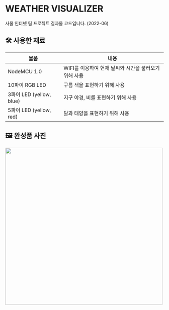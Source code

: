 # WEATHER VISUALIZER

사물 인터넷 팀 프로젝트 결과물 코드입니다. (2022-06)


## 🛠 사용한 재료
| 물품 | 내용 |
| -- | -- |
| NodeMCU 1.0 | WIFI를 이용하여 현재 날씨와 시간을 불러오기 위해 사용 |
| 10파이 RGB LED | 구름 색을 표현하기 위해 사용 |
| 3파이 LED (yellow, blue) | 지구 야경, 비를 표현하기 위해 사용 |
| 5파이 LED (yellow, red) | 달과 태양을 표현하기 위해 사용 |

## 🖼 완성품 사진
<img src="https://user-images.githubusercontent.com/46257328/173581716-b40da88a-17de-4641-ba55-4cfd100569e6.JPG" width="500"/>
